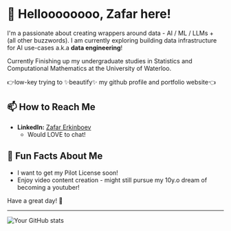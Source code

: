 # 👋 Helloooooooo, Zafar here!

I'm a passionate about creating wrappers around data - AI / ML / LLMs + (all other buzzwords). I am currently exploring building data infrastructure for AI use-cases a.k.a **data engineering**!

Currently Finishing up my undergraduate studies in Statistics and Computational Mathematics at the University of Waterloo.

👉low-key trying to ✨beautify✨ my github profile and portfolio website👈

<!--
---

## 🔧 Technologies & Tools

- **Languages:** Python, C++
- **Frameworks/Libraries:** [e.g., React, Django, TensorFlow]
- **Tools:** [e.g., Docker, Git, VS Code]
- **Databases:** [e.g., MySQL, MongoDB, PostgreSQL]
-->


<!--

---

## 🌱 What I’m Learning

- [e.g., Machine Learning, Web Development, etc.]
- [New frameworks or tools you're exploring]

---
-->




## 📫 How to Reach Me
- **LinkedIn:** [Zafar Erkinboev]([https://linkedin.com/in/YOUR_LINKEDIN](https://www.linkedin.com/in/zerkinboev/))
  - Would LOVE to chat!




## 🤔 Fun Facts About Me

- I want to get my Pilot License soon!
- Enjoy video content creation - might still pursue my 10y.o dream of becoming a youtuber!


Have a great day! 🌟

---

![Your GitHub stats](https://github-readme-stats.vercel.app/api?username=ezafar&show_icons=true&theme=radical)  


<!--
**ezafar/ezafar** is a ✨ _special_ ✨ repository because its `README.md` (this file) appears on your GitHub profile.

Here are some ideas to get you started:

- 🔭 I’m currently working on ...
- 🌱 I’m currently learning ...
- 👯 I’m looking to collaborate on ...
- 🤔 I’m looking for help with ...
- 💬 Ask me about ...
- 📫 How to reach me: ...
- 😄 Pronouns: ...
- ⚡ Fun fact: ...
-->
